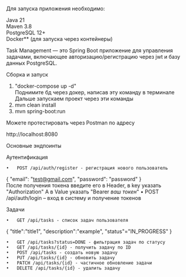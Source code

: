 Для запуска приложения необходимо:

Java 21  
Maven 3.8  
PostgreSQL 12+  
Docker** (для запуска через контейнеры)  


Task Management — это Spring Boot приложение для управления задачами, включающее авторизацию/регистрацию через jwt  и базу данных PostgreSQL.  


Сборка и запуск  

1. "docker-compose up -d"  
Поднимите бд через докер, написав эту команду в терминале  
Дальше запускаем проект через эти команды  
2. mvn clean install  
3. mvn spring-boot:run  

Можете протестировать через Postman по адресу  

http://localhost:8080  


   Основные эндпоинты  

Аутентификация  

	•	POST /api/auth/register - регистрация нового пользователь  
 
 { 
   "email": "test@gmail.com",
   "password": "password"
 }  
 После получения токена введите его в Header, в key указать "Authorization"
 А в Value указать "Bearer *ваш токен*"
	•	POST /api/auth/login – вход в систему и получение токенов

Задачи  

	•	GET /api/tasks - список задач пользователя  

 {
   "title":"title1",
   "description":"example",
   "status"="IN_PROGRESS"
}

	•	GET /api/tasks?status=DONE - фильтрация задач по статусу
	•	GET /api/tasks/{id} - получить задачу по ID
	•	POST /api/tasks - создать новую задачу
	•	PUT /api/tasks/{id} - обновить задачу
	•	PATCH /api/tasks/{id} - частичное обновление задачи
	•	DELETE /api/tasks/{id} - удалить задачу
